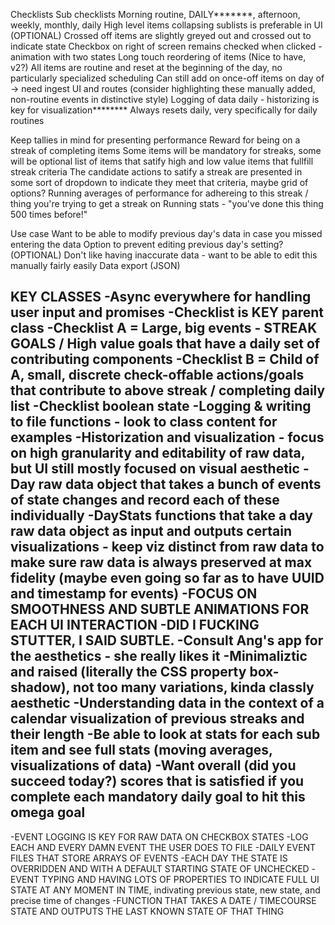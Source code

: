 Checklists
Sub checklists
Morning routine, DAILY*******, afternoon, weekly, monthly, daily
High level items collapsing sublists is preferable in UI (OPTIONAL)
Crossed off items are slightly greyed out and crossed out to indicate state
Checkbox on right of screen remains checked when clicked - animation with two states
Long touch reordering of items (Nice to have, v2?)
All items are routine and reset at the beginning of the day, no particularly specialized scheduling
Can still add on once-off items on day of -> need ingest UI and routes (consider highlighting these manually added, non-routine events in distinctive style)
Logging of data daily - historizing is key for visualization********
Always resets daily, very specifically for daily routines

Keep tallies in mind for presenting performance
Reward for being on a streak of completing items
Some items will be mandatory for streaks, some will be optional
list of items that satify high and low value items that fullfill streak criteria
The candidate actions to satify a streak are presented in some sort of dropdown to indicate they meet that criteria, maybe grid of options?
Running averages of performance for adhereing to this streak / thing you're trying to get a streak on
Running stats - "you've done this thing 500 times before!"

Use case
Want to be able to modify previous day's data in case you missed entering the data
Option to prevent editing previous day's setting? (OPTIONAL)
Don't like having inaccurate data - want to be able to edit this manually fairly easily
Data export (JSON)

KEY CLASSES
-Async everywhere for handling user input and promises
-Checklist is KEY parent class
-Checklist A = Large, big events - STREAK GOALS / High value goals that have a daily set of contributing components
-Checklist B = Child of A, small, discrete check-offable actions/goals that contribute to above streak / completing daily list
-Checklist boolean state
-Logging & writing to file functions - look to class content for examples
-Historization and visualization - focus on high granularity and editability of raw data, but UI still mostly focused on visual aesthetic
-Day raw data object that takes a bunch of events of state changes and record each of these individually
-DayStats functions that take a day raw data object as input and outputs certain visualizations - keep viz distinct from raw data to make sure raw data is always preserved at max fidelity (maybe even going so far as to have UUID and timestamp for events)
-FOCUS ON SMOOTHNESS AND SUBTLE ANIMATIONS FOR EACH UI INTERACTION
-DID I FUCKING STUTTER, I SAID SUBTLE.
-Consult Ang's app for the aesthetics - she really likes it
-Minimaliztic and raised (literally the CSS property box-shadow), not too many variations, kinda classly aesthetic
-Understanding data in the context of a calendar visualization of previous streaks and their length
-Be able to look at stats for each sub item and see full stats (moving averages, visualizations of data)
-Want overall (did you succeed today?) scores that is satisfied if you complete each mandatory daily goal to hit this omega goal
-


-EVENT LOGGING IS KEY FOR RAW DATA ON CHECKBOX STATES
-LOG EACH AND EVERY DAMN EVENT THE USER DOES TO FILE
-DAILY EVENT FILES THAT STORE ARRAYS OF EVENTS
-EACH DAY THE STATE IS OVERRIDDEN AND WITH A DEFAULT STARTING STATE OF UNCHECKED
-EVENT TYPING AND HAVING LOTS OF PROPERTIES TO INDICATE FULL UI STATE AT ANY MOMENT IN TIME, indivating previous state, new state, and precise time of changes
-FUNCTION THAT TAKES A DATE / TIMECOURSE STATE AND OUTPUTS THE LAST KNOWN STATE OF THAT THING